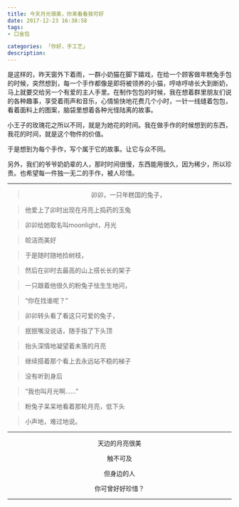 ```yaml
---
title: 今天月光很美，你来看看我可好
date: 2017-12-23 16:38:58
tags: 
- 口金包

categories: 「你好，手工艺」
description: 
---
```


是这样的，昨天窗外下着雨，一群小奶猫在脚下嬉戏，在给一个顾客做年糕兔手包的时候，突然想到，每一个手作都像是即将被领养的小猫，哼哧哼哧长大到断奶，马上就要交给另一个有爱的主人手里。在制作包包的时候，我在想着群里朋友们说的各种趣事，享受着雨声和音乐，心情愉快地花费几个小时，一针一线缝着包包，看着面料上的图案，脑袋里想着各种光怪陆离的故事。

小王子的玫瑰花之所以不同，就是为她花的时间。我在做手作的时候想到的东西，我花的时间，就是这个物件的价值。

于是想到为每个手作，写个属于它的故事。让它与众不同。

另外，我们的爷爷奶奶辈的人，那时时间很慢，东西能用很久，因为稀少，所以珍贵。也希望每一件独一无二的手作，被人珍惜。

---

> <center>卯卯，一只年糕国的兔子，

>他爱上了卯时出现在月亮上捣药的玉兔

>卯卯给她取名叫moonlight，月光

>皎洁而美好

>于是随时随地捡树枝，

>然后在卯时去最高的山上搭长长的架子

>一只跟着他很久的粉兔子怯生生地问，

>“你在找谁呢？”

>卯卯转头看了看这只可爱的兔子，

>抿抿嘴没说话，随手指了下头顶

>抬头深情地凝望着未落的月亮

>继续搭着那个看上去永远站不稳的梯子

>没有听到身后

>“我也叫月光啊……”

>粉兔子呆呆地看着那轮月亮，低下头

>小声地，难过地说。</center>

---
<center>天边的月亮很美

触不可及

但身边的人

你可曾好好珍惜？</center>

---


